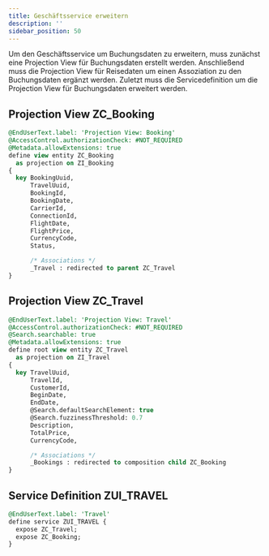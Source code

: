 ```yaml
---
title: Geschäftsservice erweitern
description: ''
sidebar_position: 50
---
```


Um den Geschäftsservice um Buchungsdaten zu erweitern, muss zunächst eine Projection View für Buchungsdaten erstellt werden.
Anschließend muss die Projection View für Reisedaten um einen Assoziation zu den Buchungsdaten ergänzt werden.
Zuletzt muss die Servicedefinition um die Projection View für Buchungsdaten erweitert werden.

## Projection View ZC_Booking
```sql
@EndUserText.label: 'Projection View: Booking'
@AccessControl.authorizationCheck: #NOT_REQUIRED
@Metadata.allowExtensions: true
define view entity ZC_Booking
  as projection on ZI_Booking
{
  key BookingUuid,
      TravelUuid,
      BookingId,
      BookingDate,
      CarrierId,
      ConnectionId,
      FlightDate,
      FlightPrice,
      CurrencyCode,
      Status,

      /* Associations */
      _Travel : redirected to parent ZC_Travel
}
```

## Projection View ZC_Travel
```sql
@EndUserText.label: 'Projection View: Travel'
@AccessControl.authorizationCheck: #NOT_REQUIRED
@Search.searchable: true
@Metadata.allowExtensions: true
define root view entity ZC_Travel
  as projection on ZI_Travel
{
  key TravelUuid,
      TravelId,
      CustomerId,
      BeginDate,
      EndDate,
      @Search.defaultSearchElement: true
      @Search.fuzzinessThreshold: 0.7
      Description,
      TotalPrice,
      CurrencyCode,

      /* Associations */
      _Bookings : redirected to composition child ZC_Booking
}
```

## Service Definition ZUI_TRAVEL
```sql
@EndUserText.label: 'Travel'
define service ZUI_TRAVEL {
  expose ZC_Travel;
  expose ZC_Booking;
}
```
